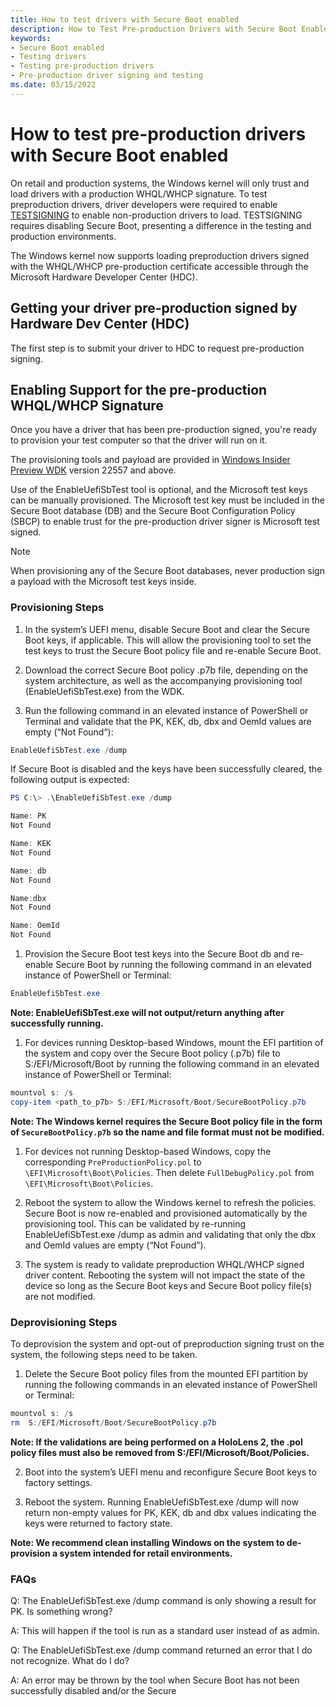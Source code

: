 ```yaml
---
title: How to test drivers with Secure Boot enabled
description: How to Test Pre-production Drivers with Secure Boot Enabled
keywords:
- Secure Boot enabled
- Testing drivers
- Testing pre-production drivers
- Pre-production driver signing and testing
ms.date: 03/15/2022
---
```


# How to test pre-production drivers with Secure Boot enabled

On retail and production systems, the Windows kernel will only trust and load drivers with a production WHQL/WHCP signature. To test preproduction drivers, driver developers were required to enable [TESTSIGNING](./the-testsigning-boot-configuration-option.md) to enable non-production drivers to load. TESTSIGNING requires disabling Secure Boot, presenting a difference in the testing and production environments.

The Windows kernel now supports loading preproduction drivers signed with the WHQL/WHCP pre-production certificate accessible through the Microsoft Hardware Developer Center (HDC).

## Getting your driver pre-production signed by Hardware Dev Center (HDC)

The first step is to submit your driver to HDC to request pre-production signing.

## Enabling Support for the pre-production WHQL/WHCP Signature

Once you have a driver that has been pre-production signed, you're ready to provision your test computer so that the driver will run on it.

The provisioning tools and payload are provided in [Windows Insider Preview WDK](https://www.microsoft.com/software-download/windowsinsiderpreviewWDK) version 22557 and above.

Use of the EnableUefiSbTest tool is optional, and the Microsoft test keys can be manually provisioned. The Microsoft test key must be included in the Secure Boot database (DB) and the Secure Boot Configuration Policy (SBCP) to enable trust for the pre-production driver signer is Microsoft test signed.

> [!NOTE]
> When provisioning any of the Secure Boot databases, never production sign a payload with the Microsoft test keys inside.

### Provisioning Steps

1. In the system’s UEFI menu, disable Secure Boot and clear the Secure Boot keys, if applicable. This will allow the provisioning tool to set the test keys to trust the Secure Boot policy file and re-enable Secure Boot.

1. Download the correct Secure Boot policy .p7b file, depending on the system architecture, as well as the accompanying provisioning tool (EnableUefiSbTest.exe) from the WDK.  

1. Run the following command in an elevated instance of PowerShell or Terminal and validate that the PK, KEK, db, dbx and OemId values are empty (“Not Found”):

```PowerShell
EnableUefiSbTest.exe /dump
```

If Secure Boot is disabled and the keys have been successfully cleared, the following output is expected:

```PowerShell
PS C:\> .\EnableUefiSbTest.exe /dump

Name: PK
Not Found

Name: KEK
Not Found

Name: db
Not Found

Name:dbx
Not Found

Name: OemId
Not Found
```

1. Provision the Secure Boot test keys into the Secure Boot db and re-enable Secure Boot by running the following command in an elevated instance of PowerShell or Terminal:

```PowerShell
EnableUefiSbTest.exe
```

**Note: EnableUefiSbTest.exe will not output/return anything after successfully running.**

1. For devices running Desktop-based Windows, mount the EFI partition of the system and copy over the Secure Boot policy (.p7b) file to S:/EFI/Microsoft/Boot by running the following command in an elevated instance of PowerShell or Terminal:

```PowerShell
mountvol s: /s
copy-item <path_to_p7b> S:/EFI/Microsoft/Boot/SecureBootPolicy.p7b
```

**Note: The Windows kernel requires the Secure Boot policy file in the form of `SecureBootPolicy.p7b` so the name and file format must not be modified.**

1. For devices not running Desktop-based Windows, copy the corresponding `PreProductionPolicy.pol` to `\EFI\Microsoft\Boot\Policies`. Then delete `FullDebugPolicy.pol` from `\EFI\Microsoft\Boot\Policies`.

1. Reboot the system to allow the Windows kernel to refresh the policies. Secure Boot is now re-enabled and provisioned automatically by the provisioning tool. This can be validated by re-running EnableUefiSbTest.exe /dump as admin and validating that only the dbx and OemId values are empty (“Not Found”).

1. The system is ready to validate preproduction WHQL/WHCP signed driver content. Rebooting the system will not impact the state of the device so long as the Secure Boot keys and Secure Boot policy file(s) are not modified.

### Deprovisioning Steps

To deprovision the system and opt-out of preproduction signing trust on the system, the following steps need to be taken.

1. Delete the Secure Boot policy files from the mounted EFI partition by running the following commands in an elevated instance of PowerShell or Terminal:

```PowerShell
mountvol s: /s
rm  S:/EFI/Microsoft/Boot/SecureBootPolicy.p7b
```

**Note: If the validations are being performed on a HoloLens 2, the .pol policy files must also be removed from S:/EFI/Microsoft/Boot/Policies.**

2. Boot into the system’s UEFI menu and reconfigure Secure Boot keys to factory settings.

3. Reboot the system. Running EnableUefiSbTest.exe /dump will now return non-empty values for PK, KEK, db and dbx values indicating the keys were returned to factory state.

**Note: We recommend clean installing Windows on the system to de-provision a system intended for retail environments.**

### FAQs

Q: The EnableUefiSbTest.exe /dump command is only showing a result for PK. Is something wrong?

A: This will happen if the tool is run as a standard user instead of as admin.

Q: The EnableUefiSbTest.exe /dump command returned an error that I do not recognize. What do I do?

A: An error may be thrown by the tool when Secure Boot has not been successfully disabled and/or the Secure
